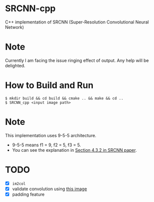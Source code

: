 # SRCNN-cpp
C++ implementation of SRCNN (Super-Resolution Convolutional Neural Network)

# Note
Currently I am facing the issue ringing effect of output. Any help will be 
delighted.

# How to Build and Run
```
$ mkdir build && cd build && cmake .. && make && cd ..
$ SRCNN_cpp <input image path>
```

# Note
This implementation uses 9-5-5 architecture.
- 9-5-5 means f1 = 9, f2 = 5, f3 = 5.
- You can see the explanation in [Section 4.3.2 in SRCNN paper](https://arxiv.org/pdf/1501.00092.pdf).

# TODO
- [x] `im2col`
- [x] validate convolution using [this image](https://zhuanlan.zhihu.com/p/63974249)
- [x] padding feature
